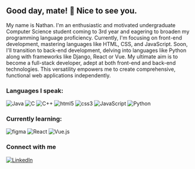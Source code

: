 ## Good day, mate! 👋 Nice to see you.

<!--
**nateng98/nateng98** is a ✨ _special_ ✨ repository because its `README.md` (this file) appears on your GitHub profile.

Here are some ideas to get you started:

- 🔭 I’m currently working on ...
- 🌱 I’m currently learning ...
- 👯 I’m looking to collaborate on ...
- 🤔 I’m looking for help with ...
- 💬 Ask me about ...
- 📫 How to reach me: ...
- 😄 Pronouns: ...
- ⚡ Fun fact: ...
-->

My name is Nathan. 
I'm an enthusiastic and motivated undergraduate Computer Science student coming to 3rd year and eagering to broaden my programming language proficiency. Currently, I'm focusing on front-end development, mastering languages like HTML, CSS, and JavaScript. Soon, I'll transition to back-end development, delving into languages like Python along with frameworks like Django, React or Vue. My ultimate aim is to become a full-stack developer, adept at both front-end and back-end technologies. This versatility empowers me to create comprehensive, functional web applications independently.

### Languages I speak:
<p>
  <img alt="Java" src="https://img.shields.io/badge/-Java-ED8B00?style=flat-square&logo=openjdk&logoColor=white" />
  <img alt="C" src="https://img.shields.io/badge/-C-46a2f1?style=flat-square&logo=c&logoColor=white" />
  <img alt="C++" src="https://img.shields.io/badge/-C%2B%2B-00599C?style=flat-square&logo=c%2B%2B&logoColor=white">
  
  <img alt="html5" src="https://img.shields.io/badge/-HTML5-E34F26?style=flat-square&logo=html5&logoColor=white" />
  <img alt="css3" src="https://img.shields.io/badge/-CSS3-46a2f1?style=flat-square&logo=css3&logoColor=white" />
  <img alt="JavaScript" src="https://img.shields.io/badge/-JavaScript-F9A03C?style=flat-square&logo=javascript&logoColor=white" />
  <img alt
="Python" src="https://img.shields.io/badge/Python-3776AB?style=flat-square&logo=python&logoColor=white" />
  
</p>

### Currently learning:

<p>
  <img alt="figma" src="https://img.shields.io/badge/-Figma-454545?style=flat-square&logo=figma&logoColor=white" />
  <img alt="React" src="https://img.shields.io/badge/-React-45b8d8?style=flat-square&logo=react&logoColor=white" />
  <img alt="Vue.js" src="https://img.shields.io/badge/Vue.js-35495E?style=flat-square&logo=vue.js&logoColor=4FC08D" />
</p>

### Connect with me
<p>
  <a href="https://www.linkedin.com/in/nathaniel-nguyen-2176301ab/"><img alt="LinkedIn" src="https://img.shields.io/badge/LinkedIn-0077B5?style=for-the-badge&logo=linkedin&logoColor=white"></a>
</p>


